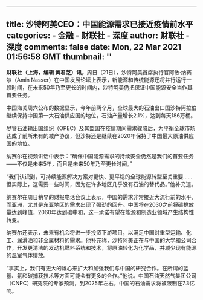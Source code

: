 
---
title: 沙特阿美CEO：中国能源需求已接近疫情前水平
categories: 
    - 金融
    - 财联社 - 深度
author: 财联社 - 深度
comments: false
date: Mon, 22 Mar 2021 01:56:58 GMT
thumbnail: ''
---

<div>   
<div class="m-b-10"><p><strong>财联社（上海，编辑 黄君芝）讯，</strong>周日（21日），沙特阿美首席执行官阿敏·纳赛尔（Amin Nasser）在中国发展论坛上表示，新能源和传统能源还将并行运行一段时间，在未来50年乃至更长的时间内，沙特阿美仍把保证中国能源安全当作其首要任务。</p>
<p>中国海关周六公布的数据显示，今年前两个月，全球最大的石油出口国沙特阿拉伯继续保持中国第一大石油供应国的地位，石油产量增长2.1%，达到每天186万桶。</p>
<p>尽管石油输出国组织（OPEC）及其盟国在疫情期间需求骤降后，为平衡全球市场达成了前所未有的减产协议，但沙特还是继续在2020年保持了中国最大原油供应国的地位。</p>
<p>纳赛尔在视频讲话中表示：“确保中国能源需求的持续安全仍然是我们的首要任务——不仅是未来5年，而且是未来50年乃至更长时间。”</p>
<p>“我们认识到，可持续能源解决方案对更快、更平稳的全球能源转型至关重要……但实际上，这需要一些时间，因为在许多地区几乎没有石油的替代品。”他补充道。</p>
<p>纳赛尔在周日稍早的财报电话会议上表示，中国的需求非常接近大流行前的水平，而亚洲，尤其是东亚地区的需求出现了强劲的回升。中国将在2030之前将碳排放量达到峰值，2060年达到碳中和，这一承诺有望在能源和制造业领域产生结构性转变。</p>
<p>纳赛尔还表示，未来有机会将进一步投资下游项目，以满足中国对重型运输、化工、润滑油和非金属材料的需求。他补充称，沙特阿美正在与中国的大学和公司合作，开发更清洁的发动机燃料系统和技术，将原油转化为化学品，并减少现有能源的温室气体排放。</p>
<p>“事实上，我们有更大的雄心来扩大和加强我们与中国的研究合作。在所谓的蓝氢、氨和碳捕获技术等方面可能会有更多的合作。”他说。中国石油天然气集团公司（CNPC）研究院的专家预测，到2025年左右，中国的石油需求将被限制在7.3亿吨。</p></div>  
</div>
            